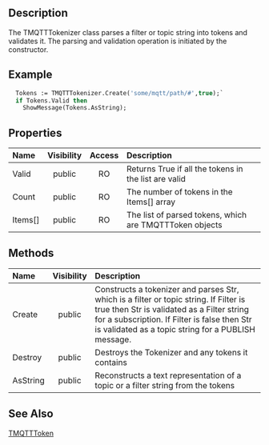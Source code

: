 ## Description

The TMQTTTokenizer class parses a filter or topic string into tokens and validates it. The parsing and validation operation is initiated by the constructor.

## Example

```pascal
  Tokens := TMQTTTokenizer.Create('some/mqtt/path/#',true);`
  if Tokens.Valid then
    ShowMessage(Tokens.AsString);
```

## Properties

Name | Visibility | Access | Description
:--- | :---: | :---: | :---
Valid | public | RO | Returns True if all the tokens in the list are valid
Count | public | RO | The number of tokens in the Items[] array
Items[] | public | RO | The list of parsed tokens, which are TMQTTToken objects

## Methods

Name | Visibility | Description
:--- | :---: | :---
Create | public | Constructs a tokenizer and parses Str, which is a filter or topic string. If Filter is true then Str is validated as a Filter string for a subscription. If Filter is false then Str is validated as a topic string for a PUBLISH message.
Destroy | public | Destroys the Tokenizer and any tokens it contains
AsString | public | Reconstructs a text representation of a topic or a filter string from the tokens

## See Also

[TMQTTToken](TMQTTToken.MD)
